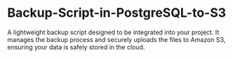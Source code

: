# Backup-Script-in-PostgreSQL-to-S3
A lightweight backup script designed to be integrated into your project. It manages the backup process and securely uploads the files to Amazon S3, ensuring your data is safely stored in the cloud.
